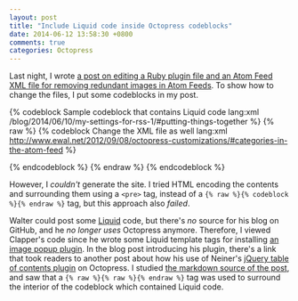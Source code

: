 ```yaml
---
layout: post
title: "Include Liquid code inside Octopress codeblocks"
date: 2014-06-12 13:58:30 +0800
comments: true
categories: Octopress
---
```


Last night, I wrote
[a post on editing a Ruby plugin file and an Atom Feed XML file for removing redundant images in Atom Feeds][PrevPost].
To show how to change the files, I put some codeblocks in my post.

{% codeblock Sample codeblock that contains Liquid code lang:xml /blog/2014/06/10/my-settings-for-rss-1/#putting-things-together %}
{% raw %}
{% codeblock Change the XML file as well lang:xml http://www.ewal.net/2012/09/08/octopress-customizations/#categories-in-the-atom-feed %}
<entry>
  <!-- other elements -->
  <content type="html"><![CDATA[{{ post.content | remove_linenumbers | remove_bigfig | expand_urls: site.url | cdata_escape }}]]></content>
</entry>
{% endcodeblock %}
{% endraw %}
{% endcodeblock %}

However, I *couldn't* generate the site.  I tried HTML encoding the
contents and surrounding them using a `<pre>` tag, instead of a
`{% raw %}{% codeblock %}{% endraw %}` tag, but this approach also
*failed*.

<!-- more -->

Walter could post some [Liquid] code, but there's *no* source for his
blog on GitHub, and he *no longer uses* Octopress anymore.  Therefore,
I viewed Clapper's code since he wrote some Liquid template tags for
installing [an image popup plugin][imgpopup].  In the blog post
introducing his plugin, there's a link that took readers to another
post about how his use of Neiner's
[jQuery table of contents plugin][toc] on Octopress.  I studied
[the markdown source of the post][PostMdSrc], and saw that a
`{% raw %}{% raw %}{% endraw %}` tag was used to surround the interior
of the codeblock which contained Liquid code.

[PrevPost]: /blog/2014/06/10/my-settings-for-rss-1/ "My Settings for RSS (1)"
[Liquid]: http://liquidmarkup.org/ "Liquid markup language"
[imgpopup]: http://brizzled.clapper.org/blog/2012/02/05/a-simple-octopress-image-popup-plugin/ "A Simple Octopress Image Popup Plugin"
[toc]: http://fuelyourcoding.com/scripts/toc/
[PostMdSrc]: https://raw.githubusercontent.com/bmc/brizzled/master/source/_posts/2012-02-04-generating-a-table-of-contents-in-octopress.markdown
